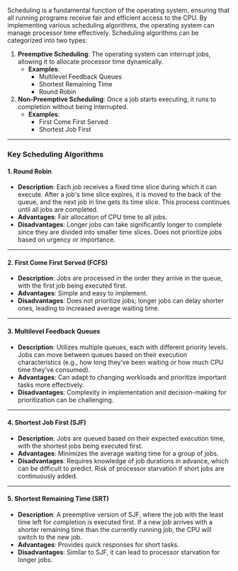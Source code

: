 Scheduling is a fundamental function of the operating system, ensuring that all running programs receive fair and efficient access to the CPU. By implementing various scheduling algorithms, the operating system can manage processor time effectively. Scheduling algorithms can be categorized into two types:
1. **Preemptive Scheduling**: The operating system can interrupt jobs, allowing it to allocate processor time dynamically.
    - **Examples**:
        - Multilevel Feedback Queues
        - Shortest Remaining Time
        - Round Robin
2. **Non-Preemptive Scheduling**: Once a job starts executing, it runs to completion without being interrupted.
    - **Examples**:
        - First Come First Served
        - Shortest Job First
---
### **Key Scheduling Algorithms**
#### 1. **Round Robin**
- **Description**: Each job receives a fixed time slice during which it can execute. After a job's time slice expires, it is moved to the back of the queue, and the next job in line gets its time slice. This process continues until all jobs are completed.
- **Advantages**: Fair allocation of CPU time to all jobs.
- **Disadvantages**: Longer jobs can take significantly longer to complete since they are divided into smaller time slices. Does not prioritize jobs based on urgency or importance.
---
#### 2. **First Come First Served (FCFS)**
- **Description**: Jobs are processed in the order they arrive in the queue, with the first job being executed first.
- **Advantages**: Simple and easy to implement.
- **Disadvantages**: Does not prioritize jobs; longer jobs can delay shorter ones, leading to increased average waiting time.
---
#### 3. **Multilevel Feedback Queues**
- **Description**: Utilizes multiple queues, each with different priority levels. Jobs can move between queues based on their execution characteristics (e.g., how long they’ve been waiting or how much CPU time they’ve consumed).
- **Advantages**: Can adapt to changing workloads and prioritize important tasks more effectively.
- **Disadvantages**: Complexity in implementation and decision-making for prioritization can be challenging.
---
#### 4. **Shortest Job First (SJF)**
- **Description**: Jobs are queued based on their expected execution time, with the shortest jobs being executed first.
- **Advantages**: Minimizes the average waiting time for a group of jobs.
- **Disadvantages**: Requires knowledge of job durations in advance, which can be difficult to predict. Risk of processor starvation if short jobs are continuously added.
---
#### 5. **Shortest Remaining Time (SRT)**
- **Description**: A preemptive version of SJF, where the job with the least time left for completion is executed first. If a new job arrives with a shorter remaining time than the currently running job, the CPU will switch to the new job.
- **Advantages**: Provides quick responses for short tasks.
- **Disadvantages**: Similar to SJF, it can lead to processor starvation for longer jobs.